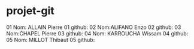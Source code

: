 # projet-git
01 Nom: ALLAIN Pierre
01 github:
02 Nom:ALIFANO Enzo
02 github:
03 Nom:CHAPEL Pierre
03 github:
04 Nom: KARROUCHA Wissam
04 github:
05 Nom: MILLOT Thibaut
05 github:
